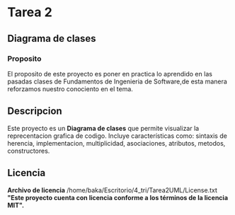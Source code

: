 # __Tarea 2__
## Diagrama de clases

### Proposito
El proposito de este proyecto es poner en practica lo aprendido en las pasadas clases de Fundamentos de Ingenieria de Software,de esta manera reforzamos nuestro conociento en el tema.
## Descripcion
Este proyecto es un __Diagrama de clases__ que permite visualizar la reprecentacion grafica de codigo. 
Incluye características como: sintaxis de herencia, implementacion, multiplicidad, asociaciones, atributos, metodos, constructores.

## Licencia
__Archivo de licencia__ /home/baka/Escritorio/4_tri/Tarea2UML/License.txt
__"Este proyecto cuenta con licencia conforme a los términos de la licencia MIT".__
